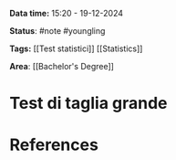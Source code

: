 **Data time:** 15:20 - 19-12-2024

**Status**: #note #youngling 

**Tags:** [[Test statistici]] [[Statistics]]

**Area**: [[Bachelor's Degree]]
# Test di taglia grande


# References